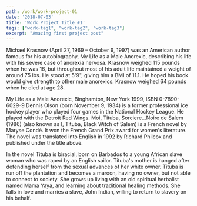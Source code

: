 ```yaml
---
path: /work/work-project-01
date: '2018-07-03'
title: 'Work Project Title #1'
tags: ["work-tag1", "work-tag2", "work-tag3"]
excerpt: "Amazing first project post"
---
```

Michael Krasnow (April 27, 1969 – October 9, 1997) was an American author famous for his autobiography, My Life as a Male Anorexic, describing his life with his severe case of anorexia nervosa. Krasnow weighed 115 pounds when he was 16, but throughout most of his adult life maintained a weight of around 75 lbs. He stood at 5'9", giving him a BMI of 11.1. He hoped his book would give strength to other male anorexics. Krasnow weighed 64 pounds when he died at age 28.



My Life as a Male Anorexic, Binghamton, New York 1999, ISBN 0-7890-6029-9 Dennis Olson (born November 9, 1934) is a former professional ice hockey player who played four games in the National Hockey League. He played with the Detroit Red Wings. Moi, Tituba, Sorciere…Noire de Salem (1986) (also known as I, Tituba, Black Witch of Salem) is a French novel by Maryse Condé. It won the French Grand Prix award for women's literature. The novel was translated into English in 1992 by Richard Philcox and published under the title above.



In the novel Tituba is biracial, born on Barbados to a young African slave woman who was raped by an English sailor. Tituba's mother is hanged after defending herself from the sexual advances of her white owner. Tituba is run off the plantation and becomes a maroon, having no owner, but not able to connect to society. She grows up living with an old spiritual herbalist named Mama Yaya, and learning about traditional healing methods. She falls in love and marries a slave, John Indian, willing to return to slavery on his behalf.
